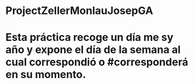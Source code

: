 # ProjectZellerMonlauJosepGA
# Esta práctica recoge un día me sy año y expone el día de la semana al cual correspondió o #corresponderá en su momento.
